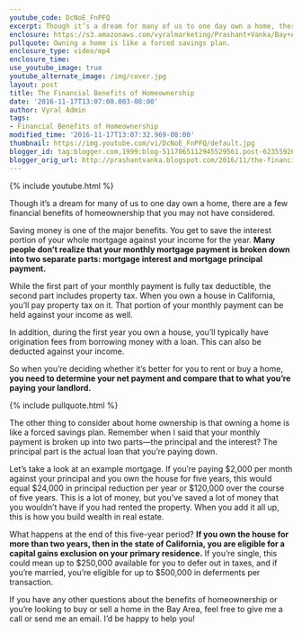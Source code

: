 ```yaml
---
youtube_code: DcNoE_FnPFQ
excerpt: Though it’s a dream for many of us to one day own a home, there are a few financial benefits of homeownership that you may not have considered. Saving money is one of the major benefits. You get to save the interest portion of your whole mortgage against your income for the year.
enclosure: https://s3.amazonaws.com/vyralmarketing/Prashant+Vanka/Bay+Area+Real+Estate+Building+wealth+through+homeownership.mp4
pullquote: Owning a home is like a forced savings plan.
enclosure_type: video/mp4
enclosure_time:
use_youtube_image: true
youtube_alternate_image: /img/cover.jpg
layout: post
title: The Financial Benefits of Homeownership
date: '2016-11-17T13:07:00.003-08:00'
author: Vyral Admin
tags:
- Financial Benefits of Homeownership
modified_time: '2016-11-17T13:07:32.969-08:00'
thumbnail: https://img.youtube.com/vi/DcNoE_FnPFQ/default.jpg
blogger_id: tag:blogger.com,1999:blog-5117065112945529561.post-6235592659437571639
blogger_orig_url: http://prashantvanka.blogspot.com/2016/11/the-financial-benefits-of-homeownership.html
---
```

{% include youtube.html %}

Though it’s a dream for many of us to one day own a home, there are a few financial benefits of homeownership that you may not have considered.

Saving money is one of the major benefits. You get to save the interest portion of your whole mortgage against your income for the year. **Many people don’t realize that your monthly mortgage payment is broken down into two separate parts: mortgage interest and mortgage principal payment.**

While the first part of your monthly payment is fully tax deductible, the second part includes property tax. When you own a house in California, you’ll pay property tax on it. That portion of your monthly payment can be held against your income as well.

In addition, during the first year you own a house, you’ll typically have origination fees from borrowing money with a loan. This can also be deducted against your income.

So when you’re deciding whether it’s better for you to rent or buy a home, **you need to determine your net payment and compare that to what you’re paying your landlord.**

{% include pullquote.html %}

The other thing to consider about home ownership is that owning a home is like a forced savings plan. Remember when I said that your monthly payment is broken up into two parts—the principal and the interest? The principal part is the actual loan that you’re paying down.

Let’s take a look at an example mortgage. If you’re paying $2,000 per month against your principal and you own the house for five years, this would equal $24,000 in principal reduction per year or $120,000 over the course of five years. This is a lot of money, but you’ve saved a lot of money that you wouldn’t have if you had rented the property. When you add it all up, this is how you build wealth in real estate.

What happens at the end of this five-year period? **If you own the house for more than two years, then in the state of California, you are eligible for a capital gains exclusion on your primary residence.** If you’re single, this could mean up to $250,000 available for you to defer out in taxes, and if you’re married, you’re eligible for up to $500,000 in deferments per transaction.

If you have any other questions about the benefits of homeownership or you’re looking to buy or sell a home in the Bay Area, feel free to give me a call or send me an email. I’d be happy to help you!
